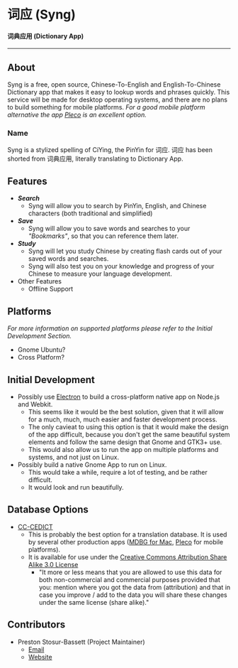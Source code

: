 # __词应__ (Syng)
#### 词典应用 (Dictionary App)

---

## __About__
Syng is a free, open source, Chinese-To-English and English-To-Chinese Dictionary app that makes it easy to lookup words and phrases quickly. This service will be made for desktop operating systems, and there are no plans to build something for mobile platforms. _For a good mobile platform alternative the app [Pleco](https://www.pleco.com/) is an excellent option._

### Name
Syng is a stylized spelling of CiYing, the PinYin for 词应. 词应 has been shorted from 词典应用, literally translating to Dictionary App.

## __Features__
- ___Search___
    - Syng will allow you to search by PinYin, English, and Chinese characters (both traditional and simplified)
- ___Save___
    - Syng will allow you to save words and searches to your _"Bookmarks"_, so that you can reference them later.
- ___Study___
    - Syng will let you study Chinese by creating flash cards out of your saved words and searches.
    - Syng will also test you on your knowledge and progress of your Chinese to measure your language development.
- Other Features
    - Offline Support

## __Platforms__
_For more information on supported platforms please refer to the Initial Development Section._
- Gnome Ubuntu?
- Cross Platform?

## __Initial Development__
- Possibly use [Electron](http://electron.atom.io) to build a cross-platform native app on Node.js and Webkit.
    - This seems like it would be the best solution, given that it will allow for a much, much, much easier and faster development process.
    - The only cavieat to using this option is that it would make the design of the app difficult, because you don't get the same beautiful system elements and follow the same design that Gnome and GTK3+ use.
    - This would also allow us to run the app on multiple platforms and systems, and not just on Linux.
- Possibly build a native Gnome App to run on Linux.
    - This would take a while, require a lot of testing, and be rather difficult.
    - It would look and run beautifully.

## __Database Options__
- [CC-CEDICT](http://www.mdbg.net/chindict/chindict.php?page=cedict)
    - This is probably the best option for a translation database. It is used by several other production apps ([MDBG for Mac](http://www.mdbg.net/chindict/chindict.php?page=chinese_dictionary_mac_osx), [Pleco](http://www.pleco.com0) for mobile platforms).
    - It is available for use under the [Creative Commons Attribution Share Alike 3.0 License](http://creativecommons.org/licenses/by-sa/3.0/)
        - "It more or less means that you are allowed to use this data for both non-commercial and commercial purposes provided that you: mention where you got the data from (attribution) and that in case you improve / add to the data you will share these changes under the same license (share alike)."

## __Contributors__
- Preston Stosur-Bassett (Project Maintainer)
    - [Email](mailto://preston@stosur.info)
    - [Website](http://www.stosur.info/)
